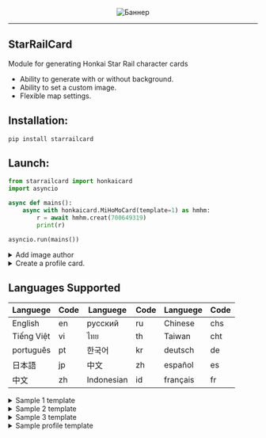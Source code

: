 <p align="center">
 <img src="https://raw.githubusercontent.com/DEViantUA/StarRailCard/main/documentation/StarRailCardM.png" alt="Баннер"/>
</p>

____

## StarRailCard
Module for generating Honkai Star Rail character cards

* Ability to generate with or without background.<br>
* Ability to set a custom image.<br>
* Flexible map settings.

## Installation:
```
pip install starrailcard
```

## Launch:
``` python
from starrailcard import honkaicard 
import asyncio

async def mains():
    async with honkaicard.MiHoMoCard(template=1) as hmhm:
        r = await hmhm.creat(700649319)
        print(r)

asyncio.run(mains())
```

<details>
<summary>Add image author</summary>

``` python
from starrailcard import honkaicard 
import asyncio

async def mains():
    async with honkaicard.MiHoMoCard(template=1) as hmhm:
        r = await hmhm.creat(700649319)
        for key in r.card:
            cards = await hmhm.add_author(link= "https://www.deviantart.com/dezzso", card= key.card)
            #cards.save(f"{key.id}.png") #A function to save an image with the author's stamp added.
        print(r)

asyncio.run(mains())
```
</details>


<details>
<summary>Create a profile card.</summary>

``` python
from starrailcard import honkaicard 
import asyncio

async def mains():
    async with honkaicard.MiHoMoCard(template=1) as hmhm:
        r = await hmhm.get_profile(700649319,  card = True)
        print(r)

asyncio.run(mains())
```
</details>


## Languages Supported
| Languege    |  Code   | Languege    |  Code   | Languege    |  Code   |
|-------------|---------|-------------|---------|-------------|---------|
|  English    |     en  |  русский    |     ru  |  Chinese    |    chs  |
|  Tiếng Việt |     vi  |  ไทย        |     th  | Taiwan     |    cht  |
|  português  |     pt  | 한국어      |     kr  | deutsch    |     de  |
|  日本語      |     jp  | 中文        |     zh  | español    |     es  |
|  中文        |     zh  | Indonesian |     id  | français   |     fr  |



<details>
<summary>Sample 1 template</summary>
 
[![Adaptation][3]][3]
 
[3]: https://raw.githubusercontent.com/DEViantUA/StarRailCard/main/documentation/a-18.png
  
</details>


<details>
<summary>Sample 2 template</summary>
 
[![Adaptation][4]][4]
 
[4]: https://raw.githubusercontent.com/DEViantUA/StarRailCard/main/documentation/a-19.png
 
</details>


<details>
<summary>Sample 3 template</summary>
 
[![Adaptation][2]][2]
 
[2]: https://raw.githubusercontent.com/DEViantUA/StarRailCard/main/documentation/a-21.png
 
</details>


<details>
<summary>Sample profile template</summary>
 
[![Adaptation][1]][1]
 
[1]: https://raw.githubusercontent.com/DEViantUA/StarRailCard/main/documentation/a-22.png
 
</details>
